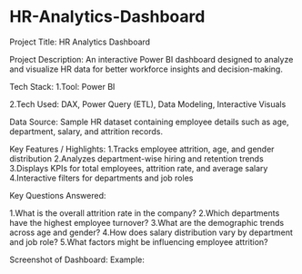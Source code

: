 # HR-Analytics-Dashboard

Project Title:
HR Analytics Dashboard

Project Description:
An interactive Power BI dashboard designed to analyze and visualize HR data for better workforce insights and decision-making.

Tech Stack:
1.Tool: Power BI

2.Tech Used: DAX, Power Query (ETL), Data Modeling, Interactive Visuals

Data Source:
Sample HR dataset containing employee details such as age, department, salary, and attrition records.

Key Features / Highlights:
1.Tracks employee attrition, age, and gender distribution
2.Analyzes department-wise hiring and retention trends
3.Displays KPIs for total employees, attrition rate, and average salary
4.Interactive filters for departments and job roles

Key Questions Answered:

1.What is the overall attrition rate in the company?
2.Which departments have the highest employee turnover?
3.What are the demographic trends across age and gender?
4.How does salary distribution vary by department and job role?
5.What factors might be influencing employee attrition?

Screenshot of Dashboard:
Example:
